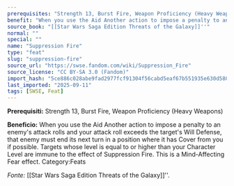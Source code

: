 ```yaml
---
prerequisites: "Strength 13, Burst Fire, Weapon Proficiency (Heavy Weapons)"
benefit: "When you use the Aid Another action to impose a penalty to an enemy's attack rolls and your attack roll exceeds the target's Will Defense, that enemy must end its next turn in a position where it has Cover from you if possible. Targets whose level is equal to or higher than your Character Level are immune to the effect of Suppression Fire. This is a Mind-Affecting Fear effect. Category:Feats"
source_book: "[[Star Wars Saga Edition Threats of the Galaxy]]''"
normal: ""
special: ""
name: "Suppression Fire"
type: "feat"
slug: "suppression-fire"
source_url: "https://swse.fandom.com/wiki/Suppression_Fire"
source_license: "CC BY-SA 3.0 (Fandom)"
import_hash: "5ce886c028abe9fad2977fcf91304f56cabd5eaf67b551935e630d58080943e2"
last_imported: "2025-09-11"
tags: [SWSE, Feat]
---
```

**Prerequisiti:** Strength 13, Burst Fire, Weapon Proficiency (Heavy Weapons)

**Beneficio:** When you use the Aid Another action to impose a penalty to an enemy's attack rolls and your attack roll exceeds the target's Will Defense, that enemy must end its next turn in a position where it has Cover from you if possible. Targets whose level is equal to or higher than your Character Level are immune to the effect of Suppression Fire. This is a Mind-Affecting Fear effect. Category:Feats

*Fonte:* [[Star Wars Saga Edition Threats of the Galaxy]]''.